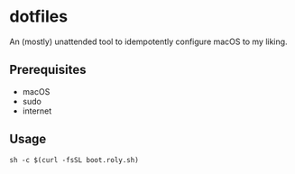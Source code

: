 # dotfiles

An (mostly) unattended tool to idempotently configure macOS to my liking.

## Prerequisites

- macOS
- sudo
- internet

## Usage

`sh -c $(curl -fsSL boot.roly.sh)`

